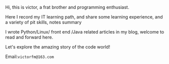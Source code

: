 Hi, this is victor, a frat brother and programming enthusiast.


Here I record my IT learning path, and share some learning experience, and a variety of pit skills, notes summary


I wrote Python/Linux/ front end /Java related articles in my blog, welcome to read and forward here.


Let's explore the amazing story of the code world!

Email:`victorfm@163.com`